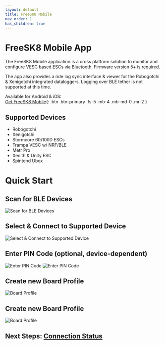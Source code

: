 ```yaml
---
layout: default
title: FreeSK8 Mobile
nav_order: 1
has_children: true
---
```


# FreeSK8 Mobile App

The FreeSK8 Mobile application is a cross platform solution to monitor and configure VESC based ESCs via Bluetooth. Firmware version 5+ is required. 

The app also provides a ride log sync interface & viewer for the Robogotchi & Xenigotchi integrated dataloggers. Logging over BLE tether is not supported at this time. 

Available for Android & iOS:
<br>[Get FreeSK8 Mobile](https://freesk8.app){: .btn .btn-primary .fs-5 .mb-4 .mb-md-0 .mr-2 } 


## Supported Devices
* Robogotchi
* Xenigotchi
* Stormcore 60/100D ESCs
* Trampa VESC w/ NRF/BLE
* Metr Pro
* Xenith & Unity ESC
* Spintend Ubox

# Quick Start

## Scan for BLE Devices
![Scan for BLE Devices](https://codex.freesk8.org/assets/images/mobileapp/scan.png)

## Select & Connect to Supported Device
![Select & Connect to Supported Device](https://codex.freesk8.org/assets/images/mobileapp/scan2.png)


## Enter PIN Code (optional, device-dependent)
![Enter PIN Code](https://codex.freesk8.org/assets/images/mobileapp/pair.png)
![Enter PIN Code](https://codex.freesk8.org/assets/images/mobileapp/paircode.png)

## Create new Board Profile
![Board Profile](https://codex.freesk8.org/assets/images/mobileapp/saveprofile.png)


## Create new Board Profile
![Board Profile](https://codex.freesk8.org/assets/images/mobileapp/saveprofile.png)

## Next Steps: [Connection Status](https://codex.freesk8.org/docs/freesk8-mobile/connection/)